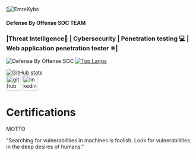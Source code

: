 [![EmreKybs](https://img.shields.io/badge/MadeBy-EmreKybs-blue)
#### Defense By Offense SOC TEAM
### |Threat Intelligence🧠 | Cybersecurity | Penetration testing 💻 | Web application penetration tester ⚛️| ###

![Defense By Offense SOC](https://github.com/emrekybs/emrekybs/blob/main/1.jpg)
[![Top Langs](https://github-readme-stats.vercel.app/api/top-langs/?username=emrekybs)](https://github.com/anuraghazra/github-readme-stats)

![GitHub stats](https://github-readme-stats.vercel.app/api?username=emrekybs&show_icons=true)  
[<img src='https://cdn.jsdelivr.net/npm/simple-icons@3.0.1/icons/github.svg' alt='github' height='40'>](https://github.com/emrekybs)  [<img src='https://cdn.jsdelivr.net/npm/simple-icons@3.0.1/icons/linkedin.svg' alt='linkedin' height='40'>](https://www.linkedin.com/in/emre-koybasi/)  

# Certifications

MOTTO

"Searching for vulnerabilities in machines is foolish. Look for vulnerabilities in the deep desires of humans."
